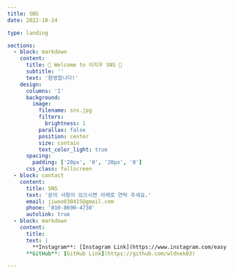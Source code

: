 ```yaml
---
title: SNS
date: 2022-10-24

type: landing

sections:
  - block: markdown
    content:
      title: 🌟 Welcome to 이지우 SNS 🌟
      subtitle: ''
      text: '환영합니다!'
    design:
      columns: '1'
      background:
        image: 
          filename: sns.jpg
          filters:
            brightness: 1
          parallax: false
          position: center
          size: contain
          text_color_light: true
      spacing:
        padding: ['20px', '0', '20px', '0']
      css_class: fullscreen 
  - block: contact
    content:
      title: SNS
      text: '문의 사항이 있으시면 아래로 연락 주세요.'
      email: jiwoo030415@gmail.com
      phone: '010-8690-4730'
      autolink: true
  - block: markdown
    content:
      title: 
      text: |
        **Instagram**: [Instagram Link](https://www.instagram.com/easy._.cow?igsh=MTZtN3lodnUwMjk5cw%3D%3D&utm_source=qr)  
      **GitHub**: [GitHub Link](https://github.com/wldnek03)

---
```

